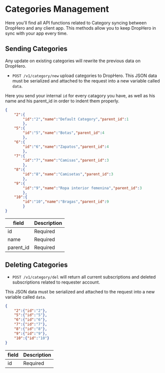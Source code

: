 Categories Management
=====================

Here you'll find all API functions related to Category syncing between DropHero and any client app. This methods allow you to keep DropHero in sync with your app every time.

## Sending Categories

Any update on existing categories will rewrite the previous data on DropHero.

- <code>POST /v1/category/new</code> upload categories to DropHero. This JSON data must be serialized and attached to the request into a new variable called <code>data</code>.

Here you send your internal <code>id</code> for every catagory you have, as well as his name and his parent_id in order to indent them properly.

```JSON
{
	"2":{
		"id":"2","name":"Default Category","parent_id":1
		},
	"5":{
		"id":"5","name":"Botas","parent_id":4
		},
	"6":{
		"id":"6","name":"Zapatos","parent_id":4
		},
	"7":{
		"id":"7","name":"Camisas","parent_id":3
		},
	"8":{
		"id":"8","name":"Camisetas","parent_id":3
		},
	"9":{
		"id":"9","name":"Ropa interior femenina","parent_id":3
		},
	"10":{
		"id":"10","name":"Bragas","parent_id":9
		}
}
```

| field                    | Description  |
| ------------------------ | -------------|
| id                       | Required     |
| name                     | Required     |
| parent_id                | Required     |

## Deleting Categories

- <code>POST /v1/category/del</code> will return all current subscriptions and deleted subscriptions related to requester account.

This JSON data must be serialized and attached to the request into a new variable called <code>data</code>.

```JSON
{
	"2":{"id":"2"},
	"5":{"id":"5"},
	"6":{"id":"6"},
	"7":{"id":"7"},
	"8":{"id":"8"},
	"9":{"id":"9"},
	"10":{"id":"10"}
}
```

| field                    | Description  |
| ------------------------ | -------------|
| id                       | Required     |